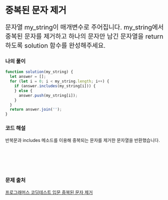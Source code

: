 # 중복된 문자 제거

<p style='font-size: 20px'>문자열 my_string이 매개변수로 주어집니다. my_string에서 중복된 문자를 제거하고 하나의 문자만 남긴 문자열을 return하도록 solution 함수를 완성해주세요.</p>

### 나의 풀이

```javascript
function solution(my_string) {
  let answer = [];
  for (let i = 0; i < my_string.length; i++) {
    if (answer.includes(my_string[i])) {
    } else {
      answer.push(my_string[i]);
    }
  }
  return answer.join('');
}
```

### 코드 해설

반복문과 includes 메소드를 이용해 중복되는 문자를 제거한 문자열을 반환했습니다.

<br />
<br />
<br />
<br />

### 문제 출처

<a href='https://school.programmers.co.kr/learn/courses/30/lessons/120888'>프로그래머스 코딩테스트 입문 중복된 문자 제거</a>
